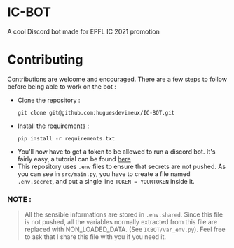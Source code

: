 # IC-BOT
A cool Discord bot made for EPFL IC 2021 promotion 

# Contributing 
Contributions are welcome and encouraged. 
There are a few steps to follow before being able to work on the bot : 

- Clone the repository : 
  ```
  git clone git@github.com:huguesdevimeux/IC-BOT.git
  ```
- Install the requirements : 
  ```
  pip install -r requirements.txt
  ```
 - You'll now have to get a token to be allowed to run a discord bot. It's fairly easy, a tutorial can be found [here](https://realpython.com/how-to-make-a-discord-bot-python/#creating-an-application)
 - This repository uses `.env` files to ensure that secrets are not pushed. As you can see in `src/main.py`, you have to create a file named `.env.secret`, and put a single line `TOKEN = YOURTOKEN` inside it.

### NOTE : 
> All the sensible informations are stored in `.env.shared`. Since this file is not pushed, all the variables normally extracted from this file are replaced with NON_LOADED_DATA. (See `ICBOT/var_env.py`). Feel free to ask that I share this file with you if you need it. 
